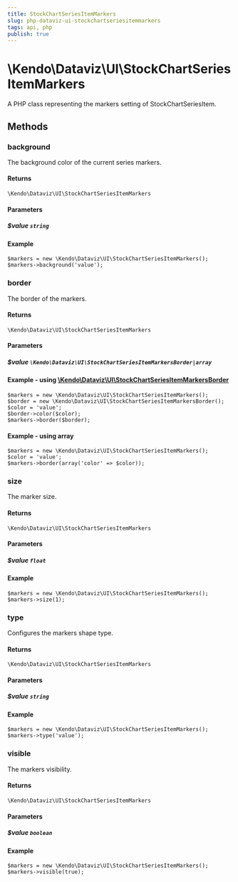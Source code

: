 ```yaml
---
title: StockChartSeriesItemMarkers
slug: php-dataviz-ui-stockchartseriesitemmarkers
tags: api, php
publish: true
---
```


# \Kendo\Dataviz\UI\StockChartSeriesItemMarkers

A PHP class representing the markers setting of StockChartSeriesItem.


## Methods

### background
The background color of the current series markers.

#### Returns
`\Kendo\Dataviz\UI\StockChartSeriesItemMarkers`

#### Parameters

##### $value `string`



#### Example 
    $markers = new \Kendo\Dataviz\UI\StockChartSeriesItemMarkers();
    $markers->background('value');

### border

The border of the markers.

#### Returns
`\Kendo\Dataviz\UI\StockChartSeriesItemMarkers`

#### Parameters

##### $value `\Kendo\Dataviz\UI\StockChartSeriesItemMarkersBorder|array`


#### Example - using [\Kendo\Dataviz\UI\StockChartSeriesItemMarkersBorder](/api/wrappers/php/Kendo/Dataviz/UI/StockChartSeriesItemMarkersBorder)

    $markers = new \Kendo\Dataviz\UI\StockChartSeriesItemMarkers();
    $border = new \Kendo\Dataviz\UI\StockChartSeriesItemMarkersBorder();
    $color = 'value';
    $border->color($color);
    $markers->border($border);

#### Example - using array

    $markers = new \Kendo\Dataviz\UI\StockChartSeriesItemMarkers();
    $color = 'value';
    $markers->border(array('color' => $color));

### size
The marker size.

#### Returns
`\Kendo\Dataviz\UI\StockChartSeriesItemMarkers`

#### Parameters

##### $value `float`



#### Example 
    $markers = new \Kendo\Dataviz\UI\StockChartSeriesItemMarkers();
    $markers->size(1);

### type
Configures the markers shape type.

#### Returns
`\Kendo\Dataviz\UI\StockChartSeriesItemMarkers`

#### Parameters

##### $value `string`



#### Example 
    $markers = new \Kendo\Dataviz\UI\StockChartSeriesItemMarkers();
    $markers->type('value');

### visible
The markers visibility.

#### Returns
`\Kendo\Dataviz\UI\StockChartSeriesItemMarkers`

#### Parameters

##### $value `boolean`



#### Example 
    $markers = new \Kendo\Dataviz\UI\StockChartSeriesItemMarkers();
    $markers->visible(true);

